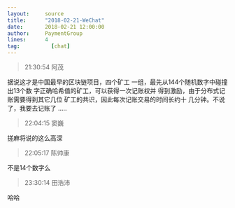 ```yaml
---
layout:     source 
title:      "2018-02-21-WeChat"
date:       2018-02-21 12:00:00
author:     PaymentGroup
lines:      4 
tag:		  [chat]
---
```

> 21:30:54  阿茂  
   
据说这才是中国最早的区块链项目，四个矿工 一组，最先从144个随机数字中碰撞出13个数 字正确哈希值的矿工，可以获得一次记账权并 得到激励，由于分布式记账需要得到其它几位 矿工的共识，因此每次记账交易的时间长约十 几分钟。不说了，我要去记账了 .....  
   
> 22:04:15  窦巍  
   
搓麻将说的这么高深  
   
> 22:05:17  陈帅康  
   
不是14个数字么  
   
> 23:30:14  田浩沛  
   
哈哈  
   
